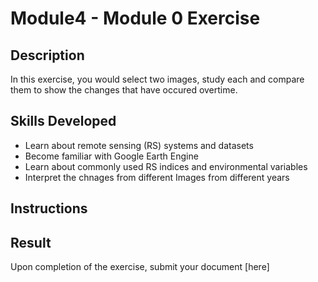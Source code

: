 # Module4 - Module 0 Exercise 

## Description
In this exercise, you would select two images, study each and compare them to show the changes that have occured overtime.

## Skills Developed
- Learn about remote sensing (RS) systems and datasets
- Become familiar with Google Earth Engine
- Learn about commonly used RS indices and environmental variables
- Interpret the chnages from different Images from different years

## Instructions

## Result
Upon completion of the exercise, submit your document [here] 
